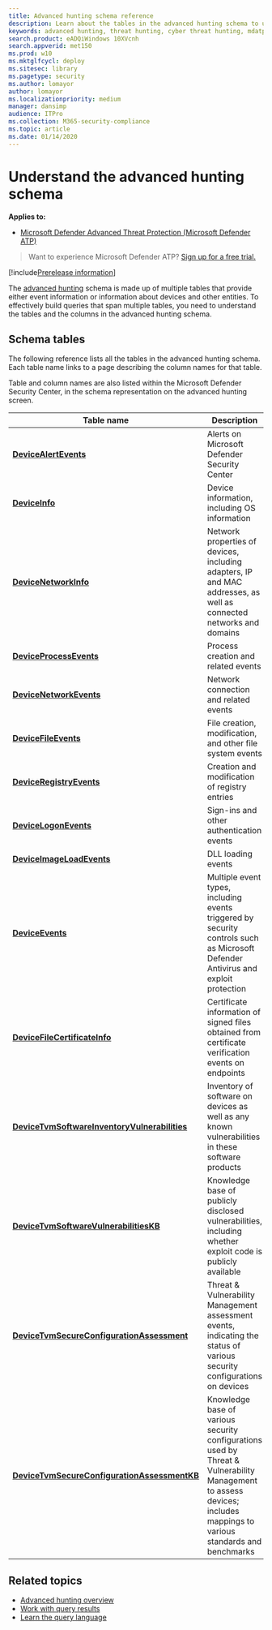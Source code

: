```yaml
---
title: Advanced hunting schema reference
description: Learn about the tables in the advanced hunting schema to understand the data you can run threat hunting queries on 
keywords: advanced hunting, threat hunting, cyber threat hunting, mdatp, microsoft defender atp, wdatp search, query, telemetry, schema reference, kusto, table, data
search.product: eADQiWindows 10XVcnh
search.appverid: met150
ms.prod: w10
ms.mktglfcycl: deploy
ms.sitesec: library
ms.pagetype: security
ms.author: lomayor
author: lomayor
ms.localizationpriority: medium
manager: dansimp
audience: ITPro
ms.collection: M365-security-compliance 
ms.topic: article
ms.date: 01/14/2020
---
```


# Understand the advanced hunting schema

**Applies to:**
- [Microsoft Defender Advanced Threat Protection (Microsoft Defender ATP)](https://go.microsoft.com/fwlink/p/?linkid=2069559)

>Want to experience Microsoft Defender ATP? [Sign up for a free trial.](https://www.microsoft.com/microsoft-365/windows/microsoft-defender-atp?ocid=docs-wdatp-advancedhuntingref-abovefoldlink)

[!include[Prerelease information](../../includes/prerelease.md)]

The [advanced hunting](advanced-hunting-overview.md) schema is made up of multiple tables that provide either event information or information about devices and other entities. To effectively build queries that span multiple tables, you need to understand the tables and the columns in the advanced hunting schema.

## Schema tables

The following reference lists all the tables in the advanced hunting schema. Each table name links to a page describing the column names for that table.

Table and column names are also listed within the Microsoft Defender Security Center, in the schema representation on the advanced hunting screen.

| Table name | Description |
|------------|-------------|
| **[DeviceAlertEvents](advanced-hunting-devicealertevents-table.md)** | Alerts on Microsoft Defender Security Center |
| **[DeviceInfo](advanced-hunting-deviceinfo-table.md)** | Device information, including OS information |
| **[DeviceNetworkInfo](advanced-hunting-devicenetworkinfo-table.md)** | Network properties of devices, including adapters, IP and MAC addresses, as well as connected networks and domains |
| **[DeviceProcessEvents](advanced-hunting-deviceprocessevents-table.md)** | Process creation and related events |
| **[DeviceNetworkEvents](advanced-hunting-devicenetworkevents-table.md)** | Network connection and related events |
| **[DeviceFileEvents](advanced-hunting-devicefileevents-table.md)** | File creation, modification, and other file system events |
| **[DeviceRegistryEvents](advanced-hunting-deviceregistryevents-table.md)** | Creation and modification of registry entries |
| **[DeviceLogonEvents](advanced-hunting-devicelogonevents-table.md)** | Sign-ins and other authentication events |
| **[DeviceImageLoadEvents](advanced-hunting-deviceimageloadevents-table.md)** | DLL loading events |
| **[DeviceEvents](advanced-hunting-deviceevents-table.md)** | Multiple event types, including events triggered by security controls such as Microsoft Defender Antivirus and exploit protection |
| **[DeviceFileCertificateInfo](advanced-hunting-devicefilecertificateinfo-table.md)** | Certificate information of signed files obtained from certificate verification events on endpoints |
| **[DeviceTvmSoftwareInventoryVulnerabilities](advanced-hunting-devicetvmsoftwareinventoryvulnerabilities-table.md)** | Inventory of software on devices as well as any known vulnerabilities in these software products |
| **[DeviceTvmSoftwareVulnerabilitiesKB ](advanced-hunting-devicetvmsoftwarevulnerabilitieskb-table.md)** | Knowledge base of publicly disclosed vulnerabilities, including whether exploit code is publicly available |
| **[DeviceTvmSecureConfigurationAssessment](advanced-hunting-devicetvmsecureconfigurationassessment-table.md)** | Threat & Vulnerability Management assessment events, indicating the status of various security configurations on devices |
| **[DeviceTvmSecureConfigurationAssessmentKB](advanced-hunting-devicetvmsecureconfigurationassessmentkb-table.md)** | Knowledge base of various security configurations used by Threat & Vulnerability Management to assess devices; includes mappings to various standards and benchmarks |

## Related topics
- [Advanced hunting overview](advanced-hunting-overview.md)
- [Work with query results](advanced-hunting-query-results.md)
- [Learn the query language](advanced-hunting-query-language.md)
